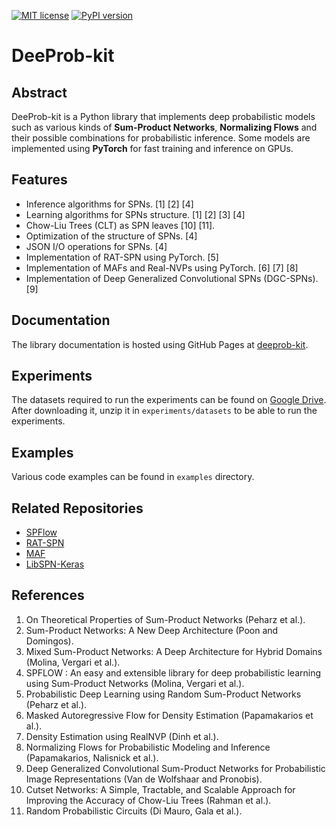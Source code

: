 [![MIT license](https://img.shields.io/badge/License-MIT-blue.svg)](https://lbesson.mit-license.org/)
[![PyPI version](https://badge.fury.io/py/deeprob-kit.svg)](https://badge.fury.io/py/deeprob-kit)

# DeeProb-kit

## Abstract
DeeProb-kit is a Python library that implements deep probabilistic models such as various kinds of
**Sum-Product Networks**, **Normalizing Flows** and their possible combinations for probabilistic inference.
Some models are implemented using **PyTorch** for fast training and inference on GPUs.

## Features
- Inference algorithms for SPNs. [1] [2] [4]
- Learning algorithms for SPNs structure. [1] [2] [3] [4]
- Chow-Liu Trees (CLT) as SPN leaves [10] [11].
- Optimization of the structure of SPNs. [4]
- JSON I/O operations for SPNs. [4]
- Implementation of RAT-SPN using PyTorch. [5]
- Implementation of MAFs and Real-NVPs using PyTorch. [6] [7] [8]
- Implementation of Deep Generalized Convolutional SPNs (DGC-SPNs). [9]

## Documentation
The library documentation is hosted using GitHub Pages at [deeprob-kit](https://loreloc.github.io/deeprob-kit/).

## Experiments
The datasets required to run the experiments can be found on [Google Drive](https://drive.google.com/file/d/1sQaygKi3vhjyiTSZ_8gJ5Lffynx3KqU4/view?usp=sharing).
After downloading it, unzip it in `experiments/datasets` to be able to run the experiments.

## Examples
Various code examples can be found in `examples` directory.

## Related Repositories
- [SPFlow](https://github.com/SPFlow/SPFlow)
- [RAT-SPN](https://github.com/cambridge-mlg/RAT-SPN)
- [MAF](https://github.com/gpapamak/maf)
- [LibSPN-Keras](https://github.com/pronobis/libspn-keras)

## References
1. On Theoretical Properties of Sum-Product Networks (Peharz et al.).
2. Sum-Product Networks: A New Deep Architecture (Poon and Domingos).
3. Mixed Sum-Product Networks: A Deep Architecture for Hybrid Domains (Molina, Vergari et al.).
4. SPFLOW : An easy and extensible library for deep probabilistic learning using Sum-Product Networks (Molina, Vergari et al.).
5. Probabilistic Deep Learning using Random Sum-Product Networks (Peharz et al.).
6. Masked Autoregressive Flow for Density Estimation (Papamakarios et al.).
7. Density Estimation using RealNVP (Dinh et al.).
8. Normalizing Flows for Probabilistic Modeling and Inference (Papamakarios, Nalisnick et al.).
9. Deep Generalized Convolutional Sum-Product Networks for Probabilistic Image Representations (Van de Wolfshaar and Pronobis).
10. Cutset Networks: A Simple, Tractable, and Scalable Approach for Improving the Accuracy of Chow-Liu Trees (Rahman et al.).
11. Random Probabilistic Circuits (Di Mauro, Gala et al.).
